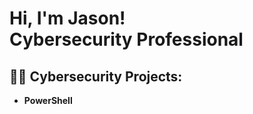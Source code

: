 <h1>Hi, I'm Jason!<br/><b>Cybersecurity Professional</b>

<h2>👨‍💻 Cybersecurity Projects:</h2>


- <b>PowerShell</b>
  





